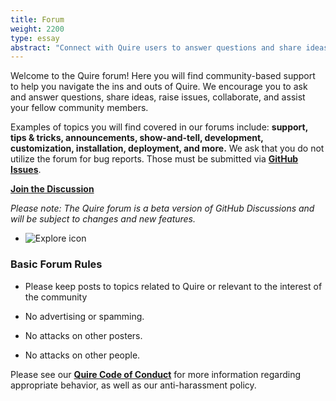 ```yaml
---
title: Forum
weight: 2200
type: essay
abstract: "Connect with Quire users to answer questions and share ideas"
---
```


Welcome to the Quire forum! Here you will find community-based support to help you navigate the ins and outs of Quire. We encourage you to ask and answer questions, share ideas, raise issues, collaborate, and assist your fellow community members.

Examples of topics you will find covered in our forums include: **support, tips & tricks, announcements, show-and-tell, development, customization, installation, deployment, and more.** We ask that you do not utilize the forum for bug reports. Those must be submitted via **[GitHub Issues](https://github.com/gettypubs/quire/issues)**.

<div class="action-button">

[**Join the Discussion**](https://github.com/gettypubs/quire/discussions)

</div>


*Please note: The Quire forum is a beta version of GitHub Discussions and will be subject to changes and new features.*


<div class="feature-cards small-card">

-  ![Explore icon](/img/illustrations/undraw_team_chat_y27k.png)
</div>

### Basic Forum Rules

- Please keep posts to topics related to Quire or relevant to the interest of the community

- No advertising or spamming.

- No attacks on other posters.

- No attacks on other people.

Please see our **[Quire Code of Conduct](https://github.com/gettypubs/quire/blob/master/CODE_OF_CONDUCT.md)** for more information regarding appropriate behavior, as well as our anti-harassment policy.
